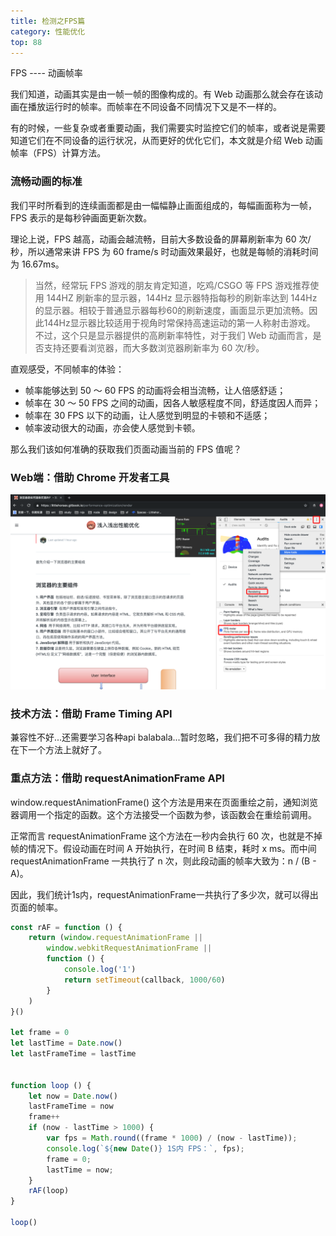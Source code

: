 ```yaml
---
title: 检测之FPS篇
category: 性能优化
top: 88
---
```


FPS ---- 动画帧率
  
我们知道，动画其实是由一帧一帧的图像构成的。有 Web 动画那么就会存在该动画在播放运行时的帧率。而帧率在不同设备不同情况下又是不一样的。

有的时候，一些复杂或者重要动画，我们需要实时监控它们的帧率，或者说是需要知道它们在不同设备的运行状况，从而更好的优化它们，本文就是介绍 Web 动画帧率（FPS）计算方法。

### 流畅动画的标准

我们平时所看到的连续画面都是由一幅幅静止画面组成的，每幅画面称为一帧，FPS 表示的是每秒钟画面更新次数。

理论上说，FPS 越高，动画会越流畅，目前大多数设备的屏幕刷新率为 60 次/秒，所以通常来讲 FPS 为 60 frame/s 时动画效果最好，也就是每帧的消耗时间为 16.67ms。

> 当然，经常玩 FPS 游戏的朋友肯定知道，吃鸡/CSGO 等 FPS 游戏推荐使用 144HZ 刷新率的显示器，144Hz 显示器特指每秒的刷新率达到 144Hz 的显示器。相较于普通显示器每秒60的刷新速度，画面显示更加流畅。因此144Hz显示器比较适用于视角时常保持高速运动的第一人称射击游戏。 不过，这个只是显示器提供的高刷新率特性，对于我们 Web 动画而言，是否支持还要看浏览器，而大多数浏览器刷新率为 60 次/秒。

直观感受，不同帧率的体验：

* 帧率能够达到 50 ～ 60 FPS 的动画将会相当流畅，让人倍感舒适；
* 帧率在 30 ～ 50 FPS 之间的动画，因各人敏感程度不同，舒适度因人而异；
* 帧率在 30 FPS 以下的动画，让人感觉到明显的卡顿和不适感；
* 帧率波动很大的动画，亦会使人感觉到卡顿。

那么我们该如何准确的获取我们页面动画当前的 FPS 值呢？

### Web端：借助 Chrome 开发者工具

![](../../../assets/性能优化/fps.png)

### 技术方法：借助 Frame Timing API

兼容性不好...还需要学习各种api balabala...暂时忽略，我们把不可多得的精力放在下一个方法上就好了。

### 重点方法：借助 requestAnimationFrame API

window.requestAnimationFrame\(\) 这个方法是用来在页面重绘之前，通知浏览器调用一个指定的函数。这个方法接受一个函数为参，该函数会在重绘前调用。

正常而言 requestAnimationFrame 这个方法在一秒内会执行 60 次，也就是不掉帧的情况下。假设动画在时间 A 开始执行，在时间 B 结束，耗时 x ms。而中间 requestAnimationFrame 一共执行了 n 次，则此段动画的帧率大致为：n / \(B - A\)。

因此，我们统计1s内，requestAnimationFrame一共执行了多少次，就可以得出页面的帧率。

```javascript
const rAF = function () {
    return (window.requestAnimationFrame ||
        window.webkitRequestAnimationFrame ||
        function () {
            console.log('1')
            return setTimeout(callback, 1000/60)
        }
    )
}()

let frame = 0
let lastTime = Date.now()
let lastFrameTime = lastTime


function loop () {
    let now = Date.now()
    lastFrameTime = now
    frame++
    if (now - lastTime > 1000) {
        var fps = Math.round((frame * 1000) / (now - lastTime));
        console.log(`${new Date()} 1S内 FPS：`, fps);
        frame = 0;
        lastTime = now;
    }
    rAF(loop)
}

loop()
```

